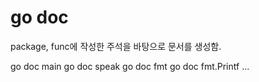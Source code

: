 # go doc
package, func에 작성한 주석을 바탕으로 문서를 생성함.

go doc main
go doc speak
go doc fmt
go doc fmt.Printf
...